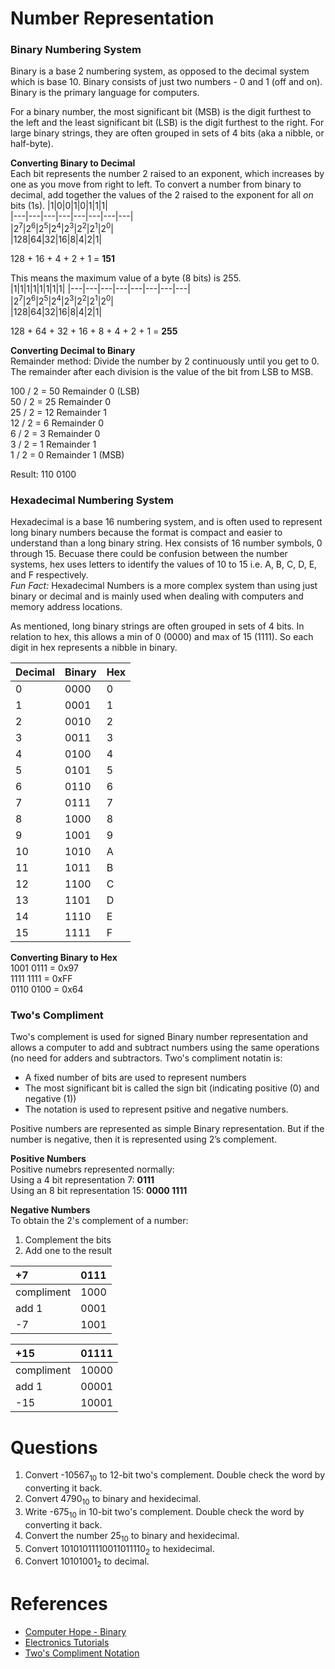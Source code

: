 # Number Representation 

### Binary Numbering System  
Binary is a base 2 numbering system, as opposed to the decimal system which is base 10. Binary consists of just two numbers - 0 and 1 (off and on). Binary is the primary language for computers.  

For a binary number, the most significant bit (MSB) is the digit furthest to the left and the least significant bit (LSB) is the digit furthest to the right. For large binary strings, they are often grouped in sets of 4 bits (aka a nibble, or half-byte).  

**Converting Binary to Decimal**  
Each bit represents the number 2 raised to an exponent, which increases by one as you move from right to left. To convert a number from binary to decimal, add together the values of the 2 raised to the exponent for all *on* bits (1s).
|1|0|0|1|0|1|1|1|  
|---|---|---|---|---|---|---|---|  
|2<sup>7</sup>|2<sup>6</sup>|2<sup>5</sup>|2<sup>4</sup>|2<sup>3</sup>|2<sup>2</sup>|2<sup>1</sup>|2<sup>0</sup>|  
|128|64|32|16|8|4|2|1|  
  
128 + 16 + 4 + 2 + 1 = **151** 
  
This means the maximum value of a byte (8 bits) is 255.  
|1|1|1|1|1|1|1|1| 
|---|---|---|---|---|---|---|---|  
|2<sup>7</sup>|2<sup>6</sup>|2<sup>5</sup>|2<sup>4</sup>|2<sup>3</sup>|2<sup>2</sup>|2<sup>1</sup>|2<sup>0</sup>|  
|128|64|32|16|8|4|2|1|

128 + 64 + 32 + 16 + 8 + 4 + 2 + 1 = **255** 

**Converting Decimal to Binary**  
Remainder method: Divide the number by 2 continuously until you get to 0. The remainder after each division is the value of the bit from LSB to MSB.  

100 / 2 = 50 Remainder 0 (LSB)  
50 / 2 = 25 Remainder 0  
25 / 2 = 12 Remainder 1  
12 / 2 = 6 Remainder 0  
6 / 2 = 3 Remainder 0  
3 / 2 = 1 Remainder 1  
1 / 2 = 0 Remainder 1 (MSB)  
  
Result: 110 0100
 
### Hexadecimal Numbering System  
Hexadecimal is a base 16 numbering system, and is often used to represent long binary numbers because the format is compact and easier to understand than a long binary string. Hex consists of 16 number symbols, 0 through 15. Becuase there could be confusion between the number systems, hex uses letters to identify the values of 10 to 15 i.e. A, B, C, D, E, and F respectively.  
*Fun Fact:* Hexadecimal Numbers is a more complex system than using just binary or decimal and is mainly used when dealing with computers and memory address locations.  

As mentioned, long binary strings are often grouped in sets of 4 bits. In relation to hex, this allows a min of 0 (0000) and max of 15 (1111). So each digit in hex represents a nibble in binary.

|Decimal|Binary|Hex  
|---|---|---|  
|0|0000|0|  
|1|0001|1|  
|2|0010|2|  
|3|0011|3|  
|4|0100|4|  
|5|0101|5|  
|6|0110|6|  
|7|0111|7|  
|8|1000|8|  
|9|1001|9|  
|10|1010|A|  
|11|1011|B|  
|12|1100|C|  
|13|1101|D|  
|14|1110|E|  
|15|1111|F|  

**Converting Binary to Hex**  
1001 0111 = 0x97  
1111 1111 = 0xFF  
0110 0100 = 0x64  

### Two's Compliment  
Two's complement is used for signed Binary number representation and allows a computer to add and subtract numbers using the same operations (no need for adders and subtractors. Two's compliment notatin is:  
- A fixed number of bits are used to represent numbers  
- The most significant bit is called the sign bit (indicating positive (0) and negative (1))  
- The notation is used to represent psitive and negative numbers.  
  
Positive numbers are represented as simple Binary representation. But if the number is negative, then it is represented using 2’s complement.  

**Positive Numbers**  
Positive numebrs represented normally:  
Using a 4 bit representation 7: **0111**  
Using an 8 bit representation 15: **0000 1111**

**Negative Numbers**  
To obtain the 2's complement of a number:  
1. Complement the bits  
2. Add one to the result  

|+7|0111|  
|:---|:---|  
|compliment|1000|  
|add 1|0001|  
|-7|1001|  

|+15|01111|  
|:---|:---|
|compliment|10000|  
|add 1|00001|  
|-15|10001|  

# Questions 
1. Convert -10567<sub>10</sub> to 12-bit two's complement.  Double check the word by converting it back. 
2. Convert 4790<sub>10</sub> to binary and hexidecimal.  
3. Write -675<sub>10</sub> in 10-bit two's complement.  Double check the word by converting it back. 
4. Convert the number 25<sub>10</sub> to binary and hexidecimal.  
5. Convert 10101011110011011110<sub>2</sub> to hexidecimal. 
6. Convert 10101001<sub>2</sub> to decimal. 
  
# References
*  [Computer Hope - Binary](https://www.computerhope.com/jargon/b/binary.htm)
*  [Electronics Tutorials](https://www.electronics-tutorials.ws/binary/bin_3.html)
*  [Two's Compliment Notation](https://www.ele.uri.edu/courses/ele447/proj_pages/divid/twos.html)
